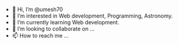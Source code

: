 - 👋 Hi, I’m @umesh70
- 👀 I’m interested in Web development, Programming, Astronomy. 
- 🌱 I’m currently learning Web development.
- 💞️ I’m looking to collaborate on ...
- 📫 How to reach me ...

<!---
umesh70/umesh70 is a ✨ special ✨ repository because its `README.md` (this file) appears on your GitHub profile.
You can click the Preview link to take a look at your changes.
--->
